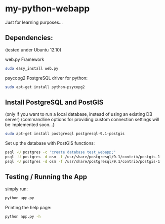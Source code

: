 my-python-webapp
================

Just for learning purposes...

Dependencies:
-------------
(tested under Ubuntu 12.10)

web.py Framework

```bash
sudo easy_install web.py
```

psycopg2 PostgreSQL driver for python:

```bash
sudo apt-get install python-psycopg2
```

Install PostgreSQL and PostGIS
------------------------------
(only if you want to run a local database, instead of using an existing DB server)
(commandline options for providing custom connection settings will be implemented soon...)


```bash
sudo apt-get install postgresql postgresql-9.1-postgis
```
Set up the database with PostGIS functions:

```bash
psql -U postgres -c "create database test_webapp;"
psql -U postgres -d osm -f /usr/share/postgresql/9.1/contrib/postgis-1.5/postgis.sql
psql -U postgres -d osm -f /usr/share/postgresql/9.1/contrib/postgis-1.5/spatial_ref_sys.sql
```


Testing / Running the App
-------------------------
simply run:

```bash
python app.py
```

Printing the help page:
```bash
python app.py -h
```

